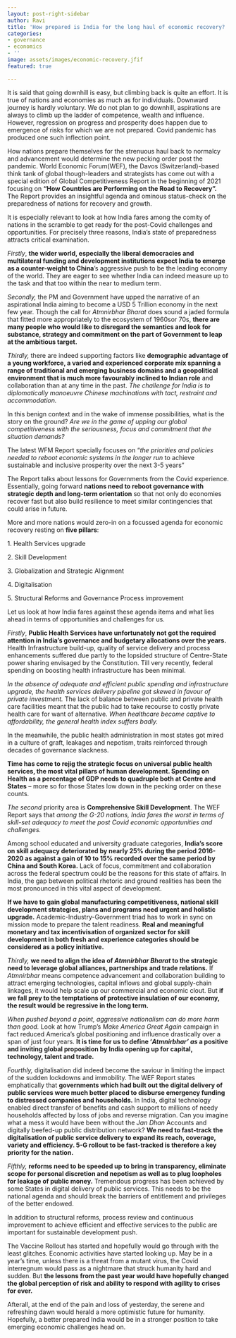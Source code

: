 ```yaml
---
layout: post-right-sidebar
author: Ravi
title: 'How prepared is India for the long haul of economic recovery? '
categories:
- governance
- economics
- ''
image: assets/images/economic-recovery.jfif
featured: true

---
```

It is said that going downhill is easy, but climbing back is quite an effort. It is true of nations and economies as much as for individuals. Downward journey is hardly voluntary. We do not plan to go downhill, aspirations are always to climb up the ladder of competence, wealth and influence. However, regression on progress and prosperity does happen due to emergence of risks for which we are not prepared. Covid pandemic has produced one such inflection point.

How nations prepare themselves for the strenuous haul back to normalcy and advancement would determine the new pecking order post the pandemic. World Economic Forum(WEF), the Davos (Switzerland)-based think tank of global though-leaders and strategists has come out with a special edition of Global Competitiveness Report in the beginning of 2021 focusing on **“How Countries are Performing on the Road to Recovery”.** The Report provides an insightful agenda and ominous status-check on the preparedness of nations for recovery and growth.

It is especially relevant to look at how India fares among the comity of nations in the scramble to get ready for the post-Covid challenges and opportunities. For precisely three reasons, India’s state of preparedness attracts critical examination.

_Firstly_, **the wider world, especially the liberal democracies and multilateral funding and development institutions expect India to emerge as a counter-weight to China**’s aggressive push to be the leading economy of the world. They are eager to see whether India can indeed measure up to the task and that too within the near to medium term.

_Secondly,_ the PM and Government have upped the narrative of an aspirational India aiming to become a USD 5 Trillion economy in the next few year. Though the call for _Atmnirbhar Bharat_ does sound a jaded formula that fitted more appropriately to the ecosystem of 1960sor 70s, **there are many people who would like to disregard the semantics and look for substance, strategy and commitment on the part of Government to leap at the ambitious target.**

_Thirdly,_ there are indeed supporting factors like **demographic advantage of a young workforce, a varied and experienced corporate mix spanning a range of traditional and emerging business domains and a geopolitical environment that is much more favourably inclined to Indian role** and collaboration than at any time in the past. _The challenge for India is to diplomatically manoeuvre Chinese machinations with tact, restraint and accommodation._

In this benign context and in the wake of immense possibilities, what is the story on the ground? _Are we in the game of upping our global competitiveness with the seriousness, focus and commitment that the situation demands?_

The latest WFM Report specially focuses on “_the priorities and policies needed to reboot economic systems in the longer run_ to achieve sustainable and inclusive prosperity over the next 3-5 years”

The Report talks about lessons for Governments from the Covid experience. Essentially, going forward **nations need to reboot governance with strategic depth and long-term orientation** so that not only do economies recover fast but also build resilience to meet similar contingencies that could arise in future.

More and more nations would zero-in on a focussed agenda for economic recovery resting on **five pillars**:

1\. Health Services upgrade

2\. Skill Development

3\. Globalization and Strategic Alignment

4\. Digitalisation

5\. Structural Reforms and Governance Process improvement

Let us look at how India fares against these agenda items and what lies ahead in terms of opportunities and challenges for us.

_Firstly_, **Public Health Services have unfortunately not got the required attention in India’s governance and budgetary allocations over the years.** Health Infrastructure build-up, quality of service delivery and process enhancements suffered due partly to the lopsided structure of Centre-State power sharing envisaged by the Constitution. Till very recently, federal spending on boosting health infrastructure has been minimal.

_In the absence of adequate and efficient public spending and infrastructure upgrade, the health services delivery pipeline got skewed in favour of private investment._ The lack of balance between public and private health care facilities meant that the public had to take recourse to costly private health care for want of alternative. _When healthcare become captive to affordability, the general health index suffers badly._

In the meanwhile, the public health administration in most states got mired in a culture of graft, leakages and nepotism, traits reinforced through decades of governance slackness.

**Time has come to rejig the strategic focus on universal public health services, the most vital pillars of human development. Spending on Health as a percentage of GDP needs to quadruple both at Centre and States** – more so for those States low down in the pecking order on these counts.

_The second_ priority area is **Comprehensive Skill Development**. The WEF Report says that _among the G-20 nations, India fares the worst in terms of skill-set adequacy to meet the post Covid economic opportunities and challenges._

Among school educated and university graduate categories, **India’s score on skill adequacy deteriorated by nearly 25% during the period 2016-2020 as against a gain of 10 to 15% recorded over the same period by China and South Korea.** Lack of focus, commitment and collaboration across the federal spectrum could be the reasons for this state of affairs. In India, the gap between political rhetoric and ground realities has been the most pronounced in this vital aspect of development.

**If we have to gain global manufacturing competitiveness, national skill development strategies, plans and programs need urgent and holistic upgrade.** Academic-Industry-Government triad has to work in sync on mission mode to prepare the talent readiness. **Real and meaningful monetary and tax incentivisation of organized sector for skill development in both fresh and experience categories should be considered as a policy initiative.**

_Thirdly,_ **we need to align the idea of _Atmnirbhar Bharat_ to the strategic need to leverage global alliances, partnerships and trade relations.** If _Atmnirbhar_ means competence advancement and collaboration building to attract emerging technologies, capital inflows and global supply-chain linkages, it would help scale up our commercial and economic clout. But **if we fall prey to the temptations of protective insulation of our economy, the result would be regressive in the long term.**

_When pushed beyond a point, aggressive nationalism can do more harm than good._ Look at how Trump’s _Make America Great Again_ campaign in fact reduced America’s global positioning and influence drastically over a span of just four years. **It is time for us to define ‘_Atmnirbhar’ as_ a positive and inviting global proposition by India opening up for capital, technology, talent and trade.**

_Fourthly,_ digitalisation did indeed become the saviour in limiting the impact of the sudden lockdowns and immobility. The WEF Report states emphatically that **governments which had built out the digital delivery of public services were much better placed to disburse emergency funding to distressed companies and households.** In India, digital technology enabled direct transfer of benefits and cash support to millions of needy households affected by loss of jobs and reverse migration. Can you imagine what a mess it would have been without the _Jan Dhan_ Accounts and digitally beefed-up public distribution network? **We need to fast-track the digitalisation of public service delivery to expand its reach, coverage, variety and efficiency. 5-G rollout to be fast-tracked is therefore a key priority for the nation.**

_Fifthly,_ **reforms need to be speeded up to bring in transparency, eliminate scope for personal discretion and nepotism as well as to plug loopholes for leakage of public money.** Tremendous progress has been achieved by some States in digital delivery of public services. This needs to be the national agenda and should break the barriers of entitlement and privileges of the better endowed.

In addition to structural reforms, process review and continuous improvement to achieve efficient and effective services to the public are important for sustainable development push.

The Vaccine Rollout has started and hopefully would go through with the least glitches. Economic activities have started looking up. May be in a year’s time, unless there is a threat from a mutant virus, the Covid interregnum would pass as a nightmare that struck humanity hard and sudden. But **the lessons from the past year would have hopefully changed the global perception of risk and ability to respond with agility to crises for ever.**

Afterall, at the end of the pain and loss of yesterday, the serene and refreshing dawn would herald a more optimistic future for humanity. Hopefully, a better prepared India would be in a stronger position to take emerging economic challenges head on.